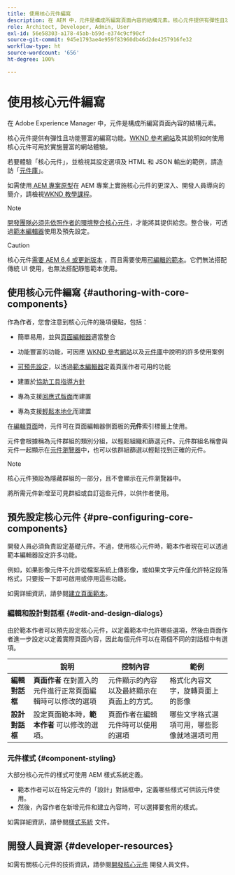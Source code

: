 ```yaml
---
title: 使用核心元件編寫
description: 在 AEM 中，元件是構成所編寫頁面內容的結構元素。核心元件提供有彈性且功能豐富的編寫功能。
role: Architect, Developer, Admin, User
exl-id: 56e58303-a178-45ab-b59d-e374c9cf90cf
source-git-commit: 945e1793ae4e959f83960db46d2de4257916fe32
workflow-type: ht
source-wordcount: '656'
ht-degree: 100%

---
```


# 使用核心元件編寫

在 Adobe Experience Manager 中，元件是構成所編寫頁面內容的結構元素。

核心元件提供有彈性且功能豐富的編寫功能。[WKND 參考網站](https://wknd.site)及其說明如何使用核心元件可用於實施豐富的網站體驗。

若要體驗「核心元件」，並檢視其設定選項及 HTML 和 JSON 輸出的範例，請造訪「[元件庫](https://adobe.com/go/aem_cmp_library)」。

如需使用[ AEM 專案原型](/help/developing/archetype/overview.md)在 AEM 專案上實施核心元件的更深入、開發人員導向的簡介，請檢視[WKND 教學課程](https://experienceleague.adobe.com/docs/experience-manager-learn/getting-started-wknd-tutorial-develop/overview.html)。

>[!NOTE]
>
>[開發團隊必須先依照作者的環境整合核心元件](/help/get-started/using.md)，才能將其提供給您。整合後，可透過[範本編輯器](https://experienceleague.adobe.com/docs/experience-manager-cloud-service/sites/authoring/features/templates.html)使用及預先設定。

>[!CAUTION]
>
>核心元件[需要 AEM 6.4 或更新版本](/help/versions.md) ，而且需要使用[可編輯的範本](https://experienceleague.adobe.com/docs/experience-manager-cloud-service/sites/authoring/features/templates.html)。它們無法搭配傳統 UI 使用，也無法搭配靜態範本使用。

## 使用核心元件編寫 {#authoring-with-core-components}

作為作者，您會注意到核心元件的幾項優點，包括：

* 簡單易用，並與[頁面編輯器](https://experienceleague.adobe.com/docs/experience-manager-cloud-service/sites/authoring/fundamentals/editing-content.html)適當整合

* 功能豐富的功能，可因應 [WKND 參考網站](https://wknd.site)以及[元件庫](https://adobe.com/go/aem_cmp_library)中說明的許多使用案例

* [可預先設定](#pre-configuring-core-components)，以透過[範本編輯器](https://experienceleague.adobe.com/docs/experience-manager-cloud-service/sites/authoring/features/templates.html)定義頁面作者可用的功能

* 建置於[協助工具指導方針](https://experienceleague.adobe.com/docs/experience-manager-cloud-service/sites/authoring/fundamentals/accessible-content.html)

* 專為支援[回應式版面](https://experienceleague.adobe.com/docs/experience-manager-cloud-service/sites/authoring/features/responsive-layout.html)而建置

* 專為支援[輕鬆本地化](localization.md)而建置

在[編輯頁面](https://experienceleague.adobe.com/docs/experience-manager-cloud-service/sites/authoring/fundamentals/editing-content.html)時，元件可在頁面編輯器側面板的&#x200B;**元件**&#x200B;索引標籤上使用。

元件會根據稱為元件群組的類別分組，以輕鬆組織和篩選元件。元件群組名稱會與元件一起顯示在[元件瀏覽器](https://experienceleague.adobe.com/docs/experience-manager-cloud-service/sites/authoring/fundamentals/editing-content.html)中，也可以依群組篩選以輕鬆找到正確的元件。

>[!NOTE]
>
>核心元件預設為隱藏群組的一部分，且不會顯示在元件瀏覽器中。
>
>將所需元件新增至可見群組或自訂這些元件，以供作者使用。

## 預先設定核心元件 {#pre-configuring-core-components}

開發人員必須負責設定基礎元件。不過，使用核心元件時，範本作者現在可以透過範本編輯器設定許多功能。

例如，如果影像元件不允許從檔案系統上傳影像，或如果文字元件僅允許特定段落格式，只要按一下即可啟用或停用這些功能。

如需詳細資訊，請參閱[建立頁面範本](https://experienceleague.adobe.com/docs/experience-manager-cloud-service/sites/authoring/features/templates.html)。

### 編輯和設計對話框 {#edit-and-design-dialogs}

由於範本作者可以預先設定核心元件，以定義範本中允許哪些選項，然後由頁面作者進一步設定以定義實際頁面內容，因此每個元件可以在兩個不同的對話框中有選項。

|  | 說明 | 控制內容 | 範例 |
|--- |--- |--- |--- |
| **編輯對話框** | **頁面作者** 在對置入的元件進行正常頁面編輯時可以修改的選項 | 元件顯示的內容以及最終顯示在頁面上的方式。 | 格式化內容文字，旋轉頁面上的影像 |
| **設計對話框** | 設定頁面範本時，**範本作者** 可以修改的選項。 | 頁面作者在編輯元件時可以使用的選項 | 哪些文字格式選項可用，哪些影像就地選項可用 |

### 元件樣式 {#component-styling}

大部分核心元件的樣式可使用 AEM 樣式系統定義。

* 範本作者可以在特定元件的「設計」對話框中，定義哪些樣式可供該元件使用。
* 然後，內容作者在新增元件和建立內容時，可以選擇要套用的樣式。

如需詳細資訊，請參閱[樣式系統](https://experienceleague.adobe.com/docs/experience-manager-cloud-service/sites/authoring/features/style-system.html) 文件。

## 開發人員資源 {#developer-resources}

如需有關核心元件的技術資訊，請參閱[開發核心元件](/help/developing/overview.md) 開發人員文件。

